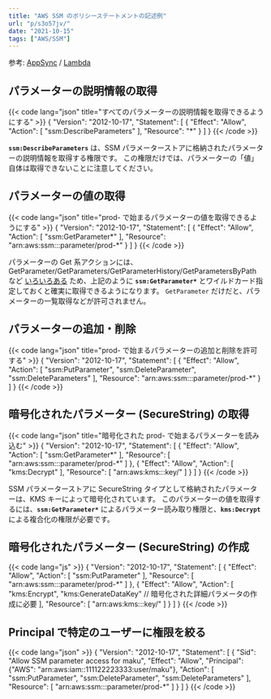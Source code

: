 ```yaml
---
title: "AWS SSM のポリシーステートメントの記述例"
url: "p/s3o57jv/"
date: "2021-10-15"
tags: ["AWS/SSM"]
---
```


参考: [AppSync](/p/cexcpyc/) / [Lambda](/p/yn7hqx8/)

パラメーターの説明情報の取得
----

{{< code lang="json" title="すべてのパラメーターの説明情報を取得できるようにする" >}}
{
    "Version": "2012-10-17",
    "Statement": [
        {
            "Effect": "Allow",
            "Action": [
                "ssm:DescribeParameters"
            ],
            "Resource": "*"
        }
    ]
}
{{< /code >}}

__`ssm:DescribeParameters`__ は、SSM パラメーターストアに格納されたパラメーターの説明情報を取得する権限です。
この権限だけでは、パラメーターの「値」自体は取得できないことに注意してください。


パラメーターの値の取得
----

{{< code lang="json" title="prod- で始まるパラメーターの値を取得できるようにする" >}}
{
    "Version": "2012-10-17",
    "Statement": [
        {
            "Effect": "Allow",
            "Action": [
                "ssm:GetParameter*"
            ],
            "Resource": "arn:aws:ssm:<Region>:<Account>:parameter/prod-*"
        }
    ]
}
{{< /code >}}

パラメーターの Get 系アクションには、GetParameter/GetParameters/GetParameterHistory/GetParametersByPath など [いろいろある](https://docs.aws.amazon.com/ja_jp/systems-manager/latest/userguide/sysman-paramstore-access.html) ため、上記のように __`ssm:GetParameter*`__ とワイルドカード指定しておくと確実に取得できるようになります。
`GetParameter` だけだと、パラメーターの一覧取得などが許可されません。


パラメーターの追加・削除
----

{{< code lang="json" title="prod- で始まるパラメーターの追加と削除を許可する" >}}
{
    "Version": "2012-10-17",
    "Statement": [
        {
            "Effect": "Allow",
            "Action": [
                "ssm:PutParameter",
                "ssm:DeleteParameter",
                "ssm:DeleteParameters"
            ],
            "Resource": "arn:aws:ssm:<Region>:<Account>:parameter/prod-*"
        }
    ]
}
{{< /code >}}


暗号化されたパラメーター (SecureString) の取得
----

{{< code lang="json" title="暗号化された prod- で始まるパラメーターを読み込む" >}}
{
   "Version": "2012-10-17",
   "Statement": [
      {
         "Effect": "Allow",
         "Action": [
            "ssm:GetParameter*"
         ],
         "Resource": [
            "arn:aws:ssm:<Region>:<Account>:parameter/prod-*"
         ]
      },
      {
         "Effect": "Allow",
         "Action": [
            "kms:Decrypt"
         ],
         "Resource": [
            "arn:aws:kms:<Region>:<Account>:key/<KmsKey>"
         ]
      }
   ]
}
{{< /code >}}

SSM パラメーターストアに SecureString タイプとして格納されたパラメーターは、KMS キーによって暗号化されています。
このパラメーターの値を取得するには、__`ssm:GetParameter*`__ によるパラメーター読み取り権限と、__`kms:Decrypt`__ による複合化の権限が必要です。


暗号化されたパラメーター (SecureString) の作成
----

{{< code lang="js" >}}
{
    "Version": "2012-10-17",
    "Statement": [
        {
            "Effect": "Allow",
            "Action": [
                "ssm:PutParameter"
            ],
            "Resource": [
                "arn:aws:ssm:<Region>:<Account>:parameter/prod-*"
            ]
        },
        {
            "Effect": "Allow",
            "Action": [
               "kms:Encrypt",
               "kms:GenerateDataKey" // 暗号化された詳細パラメータの作成に必要
            ],
            "Resource": [
                "arn:aws:kms:<Region>:<Account>:key/<KmsKey>"
            ]
        }
    ]
}
{{< /code >}}


Principal で特定のユーザーに権限を絞る
----

{{< code lang="json" >}}
{
    "Version": "2012-10-17",
    "Statement": [
        {
            "Sid": "Allow SSM parameter access for maku",
            "Effect": "Allow",
            "Principal": {"AWS": "arn:aws:iam::111122223333:user/maku"},
            "Action": [
                "ssm:PutParameter",
                "ssm:DeleteParameter",
                "ssm:DeleteParameters"
            ],
            "Resource": [
                "arn:aws:ssm:<Region>:<Account>:parameter/prod-*"
            ]
        }
    ]
}
{{< /code >}}

